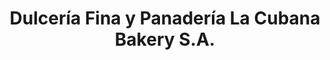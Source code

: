 ---
title: "Dulcería Fina y Panadería La Cubana Bakery S.A."
url: /colon/dulceria-fina-y-panaderia-la-cubana-bakery-s-a/
shop: Bäckerei
---